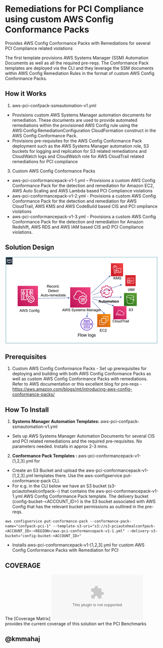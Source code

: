 <p align="center">
</p>

# Remediations for PCI Compliance using custom AWS Config Conformance Packs

Provides AWS Config Conformance Packs with Remediations for several PCI Compliance related violations  

The first template provisions AWS Systems Manager (SSM) Automation Documents as well as all the required pre-reqs. The Conformance Pack templates are deployed via the CLI and they leverage the SSM documents within AWS Config Remediation Rules in the format of custom AWS Config Conformance Packs.


## How it Works

1. aws-pci-confpack-ssmautomation-v1.yml
- Provisions custom AWS Systems Manager automation documents for remediation. These documents are used to provide automated remediations within the provisioned AWS Config rule using the AWS:Config:RemediationConfiguration CloudFormation construct in the AWS Config Conformance Pack. 
- Provisions pre-requisites for the AWS Config Conformance Pack deployment such as the AWS Systems Manager automation role, S3 buckets for logging and replication for S3 related remediations and CloudWatch logs and CloudWatch role for AWS CloudTrail related remediations for PCI compliance
3. Custom AWS Config Conformance Packs
- aws-pci-conformancepack-v1-1.yml – Provisions a custom AWS Config Conformance Pack for the detection and remediation for Amazon EC2, AWS Auto Scaling and AWS Lambda based  PCI Compliance violations
- aws-pci-conformancepack-v1-2.yml - Provisions a custom AWS Config Conformance Pack for the detection and remediation for AWS CloudTrail, AWS KMS and AWS CodeBuild based CIS and PCI ompliance violations 
- aws-pci-conformancepack-v1-3.yml - Provisions a custom AWS Config Conformance Pack for the detection and remediation for Amazon Redshift, AWS RDS and AWS IAM based CIS anD PCI Compliance violations.


## Solution Design

![](images/arch-diagram1.png)

## Prerequisites
1.	Custom AWS Config Conformance Packs - Set up prerequisites for deploying and building with both AWS Config Conformance Packs as well as custom AWS Config Conformance Packs with remediations. Refer to AWS documentation or this excellent blog for pre-reqs - https://aws.amazon.com/blogs/mt/introducing-aws-config-conformance-packs/



## How To Install

1. **Systems Manager Automation Templates:** aws-pci-confpack-ssmautomation-v1.yml
* Sets up AWS Systems Manager Automation Documents for several CIS and PCI related remediations and the required pre-requisites. No parameters needed. Installs in approx 2-3 mins.
 
2. **Conformance Pack Templates :** aws-pci-conformancepack-v1-[1,2,3].yml for
* Create an S3 Bucket and upload the aws-pci-conformancepack-v1-[1,2,3].yml templates there. Use the aws-configservice put-conformance-pack CLI. 
* For e.g. in the CLI below we have an S3 bucket (s3-pciautohealconfpack-<accountid>-<region>) that contains the aws-pci-conformancepack-v1-1.yml AWS Config Conformance Pack template. The delivery bucket (config-bucket-<ACCOUNT_ID>) is the S3 bucket associated with AWS Config that has the relevant bucket permissions as outlined in the pre-reqs.
~~~
aws configservice put-conformance-pack --conformance-pack-name="confpack-pci-1" --template-s3-uri="s3://s3-pciautohealconfpack-<ACCOUNT_ID>-<REGION>/aws-pci-conformancepack-v1-1.yml" --delivery-s3-bucket="config-bucket-<ACCOUNT_ID>"
~~~

* Installs aws-pci-conformancepack-v1-[1,2,3].yml for custom AWS Config Conformance Packs with Remediation for PCI

## COVERAGE

The [Coverage Matrix] ![](coverage/AWSPCIConformancePacksAutoHealingCoverage.xlsx) provides the current coverage of this solution wrt the PCI Benchmarks

## @kmmahaj
